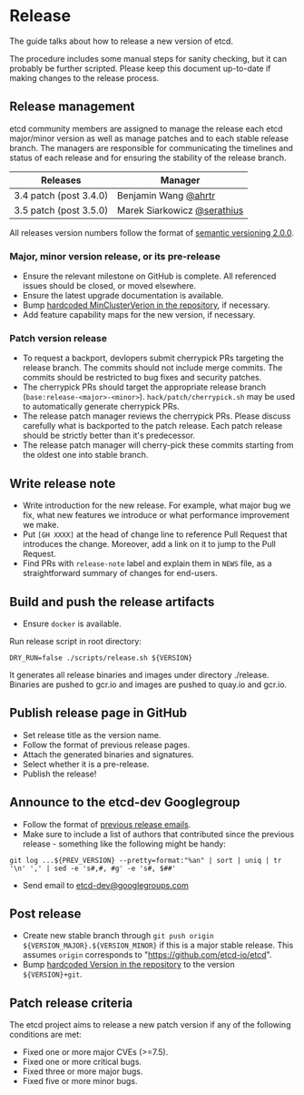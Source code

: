 # Release

The guide talks about how to release a new version of etcd.

The procedure includes some manual steps for sanity checking, but it can probably be further scripted. Please keep this document up-to-date if making changes to the release process.

## Release management

etcd community members are assigned to manage the release each etcd major/minor version as well as manage patches
and to each stable release branch. The managers are responsible for communicating the timelines and status of each
release and for ensuring the stability of the release branch.

| Releases               | Manager                                                     |
|------------------------|-------------------------------------------------------------|
| 3.4 patch (post 3.4.0) | Benjamin Wang [@ahrtr](https://github.com/ahrtr)            |
| 3.5 patch (post 3.5.0) | Marek Siarkowicz [@serathius](https://github.com/serathius) |

All releases version numbers follow the format of [semantic versioning 2.0.0](http://semver.org/).

### Major, minor version release, or its pre-release

- Ensure the relevant milestone on GitHub is complete. All referenced issues should be closed, or moved elsewhere.
- Ensure the latest upgrade documentation is available.
- Bump [hardcoded MinClusterVerion in the repository](https://github.com/etcd-io/etcd/blob/v3.4.15/version/version.go#L29), if necessary.
- Add feature capability maps for the new version, if necessary.

### Patch version release

- To request a backport, devlopers submit cherrypick PRs targeting the release branch. The commits should not include merge commits. The commits should be restricted to bug fixes and security patches.
- The cherrypick PRs should target the appropriate release branch (`base:release-<major>-<minor>`). `hack/patch/cherrypick.sh` may be used to automatically generate cherrypick PRs.
- The release patch manager reviews the cherrypick PRs. Please discuss carefully what is backported to the patch release. Each patch release should be strictly better than it's predecessor.
- The release patch manager will cherry-pick these commits starting from the oldest one into stable branch.

## Write release note

- Write introduction for the new release. For example, what major bug we fix, what new features we introduce or what performance improvement we make.
- Put `[GH XXXX]` at the head of change line to reference Pull Request that introduces the change. Moreover, add a link on it to jump to the Pull Request.
- Find PRs with `release-note` label and explain them in `NEWS` file, as a straightforward summary of changes for end-users.

## Build and push the release artifacts

- Ensure `docker` is available.

Run release script in root directory:

```
DRY_RUN=false ./scripts/release.sh ${VERSION}
```

It generates all release binaries and images under directory ./release.
Binaries are pushed to gcr.io and images are pushed to quay.io and gcr.io.

## Publish release page in GitHub

- Set release title as the version name.
- Follow the format of previous release pages.
- Attach the generated binaries and signatures.
- Select whether it is a pre-release.
- Publish the release!

## Announce to the etcd-dev Googlegroup

- Follow the format of [previous release emails](https://groups.google.com/g/etcd-dev).
- Make sure to include a list of authors that contributed since the previous release - something like the following might be handy:

```
git log ...${PREV_VERSION} --pretty=format:"%an" | sort | uniq | tr '\n' ',' | sed -e 's#,#, #g' -e 's#, $##'
```

- Send email to etcd-dev@googlegroups.com

## Post release

- Create new stable branch through `git push origin ${VERSION_MAJOR}.${VERSION_MINOR}` if this is a major stable release. This assumes `origin` corresponds to "https://github.com/etcd-io/etcd".
- Bump [hardcoded Version in the repository](https://github.com/etcd-io/etcd/blob/v3.4.15/version/version.go#L30) to the version `${VERSION}+git`.

## Patch release criteria

The etcd project aims to release a new patch version if any of the following conditions are met:

- Fixed one or more major CVEs (>=7.5).
- Fixed one or more critical bugs.
- Fixed three or more major bugs.
- Fixed five or more minor bugs.
